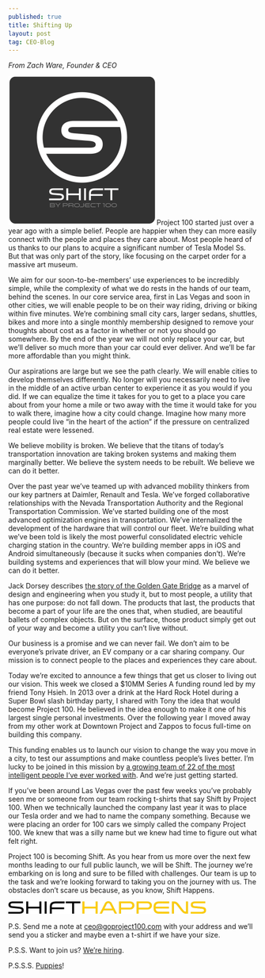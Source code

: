 ```yaml
---
published: true
title: Shifting Up
layout: post
tag: CEO-Blog
---
```

*From Zach Ware, Founder & CEO*

![SHIFT](./public/images/square-logo-300x300.png)Project 100 started just over a year ago with a simple belief. People are happier when they can more easily connect with the people and places they care about. Most people heard of us thanks to our plans to acquire a significant number of Tesla Model Ss. But that was only part of the story, like focusing on the carpet order for a massive art museum.

We aim for our soon-to-be-members’ use experiences to be incredibly simple, while the complexity of what we do rests in the hands of our team, behind the scenes. In our core service area, first in Las Vegas and soon in other cities, we will enable people to be on their way riding, driving or biking within five minutes. We’re combining small city cars, larger sedans, shuttles, bikes and more into a single monthly membership designed to remove your thoughts about cost as a factor in whether or not you should go somewhere. By the end of the year we will not only replace your car, but we’ll deliver so much more than your car could ever deliver. And we’ll be far more affordable than you might think.

Our aspirations are large but we see the path clearly. We will enable cities to develop themselves differently. No longer will you necessarily need to live in the middle of an active urban center to experience it as you would if you did. If we can equalize the time it takes for you to get to a place you care about from your home a mile or two away with the time it would take for you to walk there, imagine how a city could change. Imagine how many more people could live “in the heart of the action” if the pressure on centralized real estate were lessened.

We believe mobility is broken. We believe that the titans of today’s transportation innovation are taking broken systems and making them marginally better. We believe the system needs to be rebuilt. We believe we can do it better.

Over the past year we’ve teamed up with advanced mobility thinkers from our key partners at Daimler, Renault and Tesla. We’ve forged collaborative relationships with the Nevada Transportation Authority and the Regional Transportation Commission. We’ve started building one of the most advanced optimization engines in transportation. We’ve internalized the development of the hardware that will control our fleet. We’re building what we’ve been told is likely the most powerful consolidated electric vehicle charging station in the country. We’re building member apps in iOS and Android simultaneously (because it sucks when companies don’t). We’re building systems and experiences that will blow your mind. We believe we can do it better.

Jack Dorsey describes [the story of the Golden Gate Bridge](http://youtu.be/AckvbL5Tfic?t=34m5s) as a marvel of design and engineering when you study it, but to most people, a utility that has one purpose: do not fall down. The products that last, the products that become a part of your life are the ones that, when studied, are beautiful ballets of complex objects. But on the surface, those product simply get out of your way and become a utility you can’t live without.

Our business is a promise and we can never fail. We don’t aim to be everyone’s private driver, an EV company or a car sharing company. Our mission is to connect people to the places and experiences they care about.

Today we’re excited to announce a few things that get us closer to living out our vision. This week we closed a $10MM Series A funding round led by my friend Tony Hsieh. In 2013 over a drink at the Hard Rock Hotel during a Super Bowl slash birthday party, I shared with Tony the idea that would become Project 100. He believed in the idea enough to make it one of his largest single personal investments. Over the following year I moved away from my other work at Downtown Project and Zappos to focus full-time on building this company.

This funding enables us to launch our vision to change the way you move in a city, to test our assumptions and make countless people’s lives better. I’m lucky to be joined in this mission by [a growing team of 22 of the most intelligent people I’ve ever worked with](http://shiftconnects.com/about). And we’re just getting started.

If you’ve been around Las Vegas over the past few weeks you’ve probably seen me or someone from our team rocking t-shirts that say Shift by Project 100. When we technically launched the company last year it was to place our Tesla order and we had to name the company something. Because we were placing an order for 100 cars we simply called the company Project 100. We knew that was a silly name but we knew had time to figure out what felt right.

Project 100 is becoming Shift. As you hear from us more over the next few months leading to our full public launch, we will be Shift. The journey we’re embarking on is long and sure to be filled with challenges. Our team is up to the task and we’re looking forward to taking you on the journey with us. The obstacles don’t scare us because, as you know, Shift Happens.

<img src="../public/images/logo-final-print-shifthappens-1024x64.png" width="400" />

P.S. Send me a note at ceo@goproject100.com with your address and we’ll send you a sticker and maybe even a t-shirt if we have your size. 

P.S.S. Want to join us? [We’re hiring](http://shiftconnects.com/about).

P.S.S.S. [Puppies](https://www.youtube.com/watch?v=Cuq2WZYn8f8)!